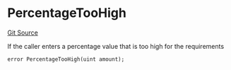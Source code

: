# PercentageTooHigh
[Git Source](https://github.com/FloorDAO/floor-v2/blob/fce0c6edadd90eef36eb24d13cfb5b386eeb9d00/src/contracts/utils/Errors.sol)

If the caller enters a percentage value that is too high for the requirements


```solidity
error PercentageTooHigh(uint amount);
```

